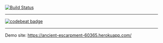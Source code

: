 [![Build Status](https://travis-ci.org/emreatci/myDemoApp.svg?branch=master)](https://travis-ci.org/emreatci/myDemoApp)


****

[![codebeat badge](https://codebeat.co/badges/d5480fe8-1b1c-4d6f-ab01-ffc9b6b9b533)](https://codebeat.co/projects/github-com-emreatci-mydemoapp)

****

Demo site: https://ancient-escarpment-60365.herokuapp.com/

